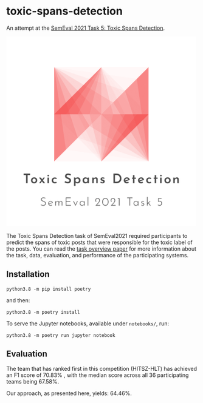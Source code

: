 # toxic-spans-detection
An attempt at the [SemEval 2021 Task 5: Toxic Spans Detection](https://competitions.codalab.org/competitions/25623#learn_the_details-overview).

<img src="static/semeval.png" alt="all rights reserved by CodaLab" width="500"/>

The Toxic Spans Detection task of SemEval2021 required participants to predict the spans of toxic posts that were responsible for the toxic label of the posts. You can read the [task overview paper](https://aclanthology.org/2021.semeval-1.6.pdf) for more information about the task, data, evaluation, and performance of the participating systems.

## Installation

```shell
python3.8 -m pip install poetry
```

and then:

```shell
python3.8 -m poetry install
```

To serve the Jupyter notebooks, available under `notebooks/`, run:

```shell
python3.8 -m poetry run jupyter notebook
```

## Evaluation

The team that has ranked first in this competition (HITSZ-HLT) has achieved an F1 score of 70.83% , with the median score across all 36 participating teams being 67.58%.

Our approach, as presented here, yields: 64.46%.